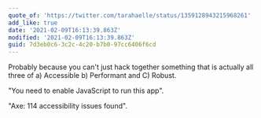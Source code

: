 ```yaml
---
quote_of: 'https://twitter.com/tarahaelle/status/1359128943215968261'
add_like: true
date: '2021-02-09T16:13:39.863Z'
modified: '2021-02-09T16:13:39.863Z'
guid: 7d3eb0c6-3c2c-4c20-b7b0-97cc6406f6cd
---
```

Probably because you can't just hack together something that is actually all three of a) Accessible b) Performant and C) Robust.

"You need to enable JavaScript to run this app".

"Axe: 114 accessibility issues found".
